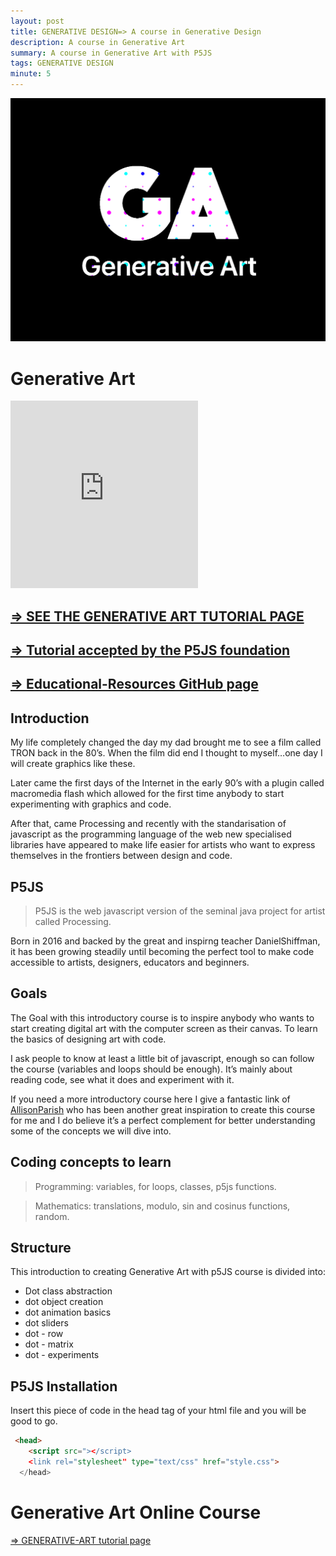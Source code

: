 ```yaml
---
layout: post
title: GENERATIVE DESIGN=> A course in Generative Design
description: A course in Generative Art
summary: A course in Generative Art with P5JS
tags: GENERATIVE DESIGN
minute: 5
---
```


![generative art course](/assets/images/code/GA/GA-1.png)

# Generative Art

<iframe src="https://preview.p5js.org/bernatferragut/embed/Hy437sycQ" style="height: 300px; border: none"></iframe>

## [=> SEE THE GENERATIVE ART TUTORIAL PAGE](https://ga-course.surge.sh/)

## [=> Tutorial accepted by the P5JS foundation](https://p5js.org/) 

## [=> Educational-Resources GitHub page](https://github.com/processing/p5.js/wiki/Educational-Resources)



## Introduction
My life completely changed the day my dad brought me to see a film called TRON back in the 80’s. When the film did end I thought to myself…one day I will create graphics like these.

Later came the first days of the Internet in the early 90’s with a plugin called macromedia flash which allowed for the first time anybody to start experimenting with graphics and code.

After that, came Processing and recently with the standarisation of javascript as the programming language of the web new specialised libraries have appeared to make life easier for artists who want to express themselves in the frontiers between design and code.

## P5JS
>P5JS is the web javascript version of the seminal java project for artist called Processing.

Born in 2016 and backed by the great and inspirng teacher DanielShiffman, it has been growing steadily until becoming the perfect tool to make code accessible to artists, designers, educators and beginners.

## Goals
The Goal with this introductory course is to inspire anybody who wants to start creating digital art with the computer screen as their canvas. To learn the basics of designing art with code.

I ask people to know at least a little bit of javascript, enough so can follow the course (variables and loops should be enough). It’s mainly about reading code, see what it does and experiment with it.

If you need a more introductory course here I give a fantastic link of [AllisonParish](https://www.decontextualize.com/) who has been another great inspiration to create this course for me and I do believe it’s a perfect complement for better understanding some of the concepts we will dive into.

## Coding concepts to learn
> Programming: variables, for loops, classes, p5js functions.

> Mathematics: translations, modulo, sin and cosinus functions, random.

## Structure
This introduction to creating Generative Art with p5JS course is divided into:

* Dot class abstraction
* dot object creation
* dot animation basics
* dot sliders
* dot - row
* dot - matrix
* dot - experiments

## P5JS Installation
Insert this piece of code in the head tag of your html file and you will be good to go.

```html
 <head>
    <script src="></script>
    <link rel="stylesheet" type="text/css" href="style.css">
  </head>

```
# Generative Art Online Course
[=> GENERATIVE-ART tutorial page](https://ga-course.surge.sh/)